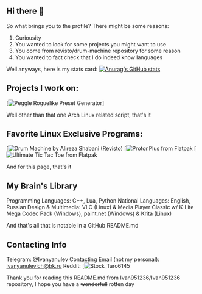 ## Hi there 👋
So what brings you to the profile? There might be some reasons:
1. Curiousity
2. You wanted to look for some projects you might want to use
3. You come from revisto/drum-machine repository for some reason
4. You wanted to fact check that I do indeed know languages

Well anyways, here is my stats card:
[![Anurag's GitHub stats](https://github-readme-stats.vercel.app/api?username=Ivan951236)](https://github.com/anuraghazra/github-readme-stats)

## Projects I work on:
[![Peggle Roguelike Preset Generator](https://github.com/Ivan951236/PeggleRoguelikeGUI)]

Well other than that one Arch Linux related script, that's it

## Favorite Linux Exclusive Programs:
[![Drum Machine by Alireza Shabani (Revisto)](https://github.com/Revisto/drum-machine)
[![ProtonPlus from Flatpak](https://flathub.org/apps/com.vysp3r.ProtonPlus)
[![Ultimate Tic Tac Toe from Flatpak](https://flathub.org/apps/io.github.nokse22.ultimate-tic-tac-toe)

And for this page, that's it
## My Brain's Library
Programming Languages: C++, Lua, Python
National Languages: English, Russian
Design & Multimedia: VLC (Linux) & Media Player Classic w/ K-Lite Mega Codec Pack (Windows), paint.net (Windows) & Krita (Linux)

And that's all that is notable in a GitHub README.md

## Contacting Info
Telegram: @Ivanyanulev
Contacting Email (not my personal): ivanyanulevich@bk.ru
Reddit: [![Stock_Taro6145](https://www.reddit.com/user/Stock_Taro6145/)

Thank you for reading this README.md from Ivan951236/Ivan951236 repository, I hope you have a ~~wonderfull~~ rotten day
